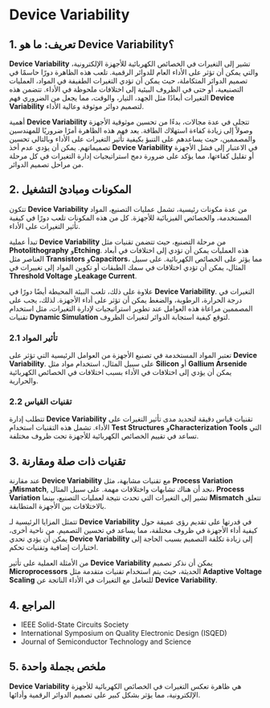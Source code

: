# Device Variability

## 1. تعريف: ما هو **Device Variability**؟
**Device Variability** تشير إلى التغيرات في الخصائص الكهربائية للأجهزة الإلكترونية، والتي يمكن أن تؤثر على الأداء العام للدوائر الرقمية. تلعب هذه الظاهرة دورًا حاسمًا في تصميم الدوائر المتكاملة، حيث يمكن أن تؤدي التغيرات الطفيفة في المواد، العمليات التصنيعية، أو حتى في الظروف البيئية إلى اختلافات ملحوظة في الأداء. تتضمن هذه التغيرات أبعادًا مثل الجهد، التيار، والوقت، مما يجعل من الضروري فهم **Device Variability** لتصميم دوائر موثوقة وعالية الأداء.

أهمية **Device Variability** تتجلى في عدة مجالات، بدءًا من تحسين موثوقية الأجهزة وصولاً إلى زيادة كفاءة استهلاك الطاقة. يعد فهم هذه الظاهرة أمرًا ضروريًا للمهندسين والمصممين، حيث يساعدهم على التنبؤ بكيفية تأثير التغيرات على الأداء وبالتالي تحسين تصميماتهم. يمكن أن يؤدي عدم أخذ **Device Variability** في الاعتبار إلى فشل الأجهزة أو تقليل كفاءتها، مما يؤكد على ضرورة دمج استراتيجيات إدارة التغيرات في كل مرحلة من مراحل تصميم الدوائر.

## 2. المكونات ومبادئ التشغيل
تتكون **Device Variability** من عدة مكونات رئيسية، تشمل عمليات التصنيع، المواد المستخدمة، والخصائص الفيزيائية للأجهزة. كل من هذه المكونات تلعب دورًا في كيفية تأثير التغيرات على الأداء.

تبدأ عملية **Device Variability** من مرحلة التصنيع، حيث تتضمن تقنيات مثل **Photolithography** و**Etching**. هذه العمليات يمكن أن تؤدي إلى اختلافات في أبعاد العناصر مثل **Transistors** و**Capacitors**، مما يؤثر على الخصائص الكهربائية. على سبيل المثال، يمكن أن تؤدي اختلافات في سمك الطبقات أو تكوين المواد إلى تغييرات في **Threshold Voltage** و**Leakage Current**.

علاوة على ذلك، تلعب البيئة المحيطة أيضًا دورًا في **Device Variability**. التغيرات في درجة الحرارة، الرطوبة، والضغط يمكن أن تؤثر على أداء الأجهزة. لذلك، يجب على المصممين مراعاة هذه العوامل عند تطوير استراتيجيات لإدارة التغيرات، مثل استخدام تقنيات **Dynamic Simulation** لتوقع كيفية استجابة الدوائر لتغيرات الظروف.

### 2.1 تأثير المواد
تعتبر المواد المستخدمة في تصنيع الأجهزة من العوامل الرئيسية التي تؤثر على **Device Variability**. على سبيل المثال، استخدام مواد مثل **Silicon** أو **Gallium Arsenide** يمكن أن يؤدي إلى اختلافات في الأداء بسبب اختلافات في الخصائص الكهربائية والحرارية. 

### 2.2 تقنيات القياس
تتطلب إدارة **Device Variability** تقنيات قياس دقيقة لتحديد مدى تأثير التغيرات على الأداء. تشمل هذه التقنيات استخدام **Test Structures** و**Characterization Tools** التي تساعد في تقييم الخصائص الكهربائية للأجهزة تحت ظروف مختلفة.

## 3. تقنيات ذات صلة ومقارنة
عند مقارنة **Device Variability** مع تقنيات مشابهة، مثل **Process Variation** و**Mismatch**, نجد أن هناك تشابهات واختلافات مهمة. على سبيل المثال، **Process Variation** تشير إلى التغيرات التي تحدث نتيجة لعمليات التصنيع، بينما **Mismatch** تتعلق بالاختلافات بين الأجهزة المتطابقة.

تتمثل المزايا الرئيسية لـ **Device Variability** في قدرتها على تقديم رؤى عميقة حول كيفية أداء الأجهزة في ظروف مختلفة، مما يساعد في تحسين التصميم. من ناحية أخرى، يمكن أن يؤدي تحدي **Device Variability** إلى زيادة تكلفة التصميم بسبب الحاجة إلى اختبارات إضافية وتقنيات تحكم.

من الأمثلة العملية على تأثير **Device Variability** يمكن أن نذكر تصميم **Microprocessors** الحديثة، حيث يتم استخدام تقنيات متقدمة مثل **Adaptive Voltage Scaling** للتعامل مع التغيرات في الأداء الناتجة عن **Device Variability**.

## 4. المراجع
- IEEE Solid-State Circuits Society
- International Symposium on Quality Electronic Design (ISQED)
- Journal of Semiconductor Technology and Science

## 5. ملخص بجملة واحدة
**Device Variability** هي ظاهرة تعكس التغيرات في الخصائص الكهربائية للأجهزة الإلكترونية، مما يؤثر بشكل كبير على تصميم الدوائر الرقمية وأدائها.